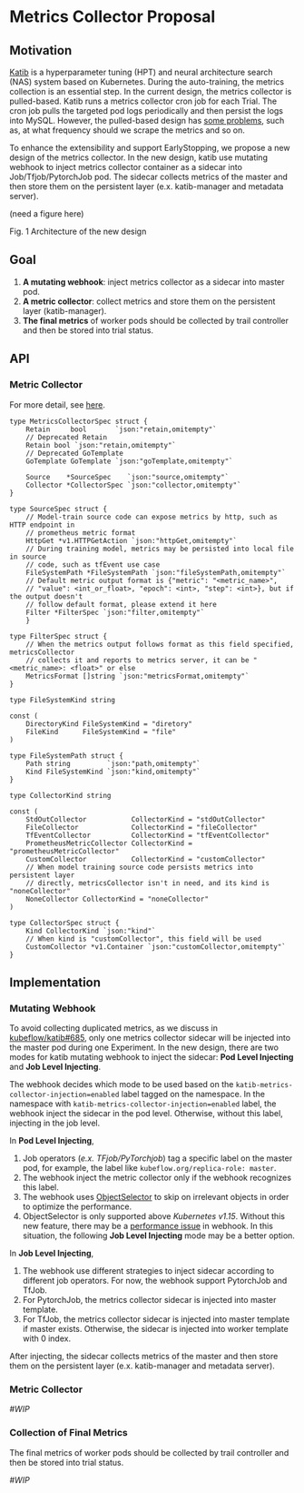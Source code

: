 # Metrics Collector Proposal

## Motivation

[Katib](https://github.com/kubeflow/katib) is a hyperparameter tuning (HPT) and neural architecture search (NAS) system based on Kubernetes.
During the auto-training, the metrics collection is an essential step.
In the current design, the metrics collector is pulled-based.
Katib runs a metrics collector cron job for each Trial.
The cron job pulls the targeted pod logs periodically and then persist the logs into MySQL.
However, the pulled-based design has [some problems](https://github.com/kubeflow/tf-operator/issues/722#issuecomment-405669269), such as, at what frequency should we scrape the metrics and so on.

To enhance the extensibility and support EarlyStopping, we propose a new design of the metrics collector.
In the new design, katib use mutating webhook to inject metrics collector container as a sidecar into Job/Tfjob/PytorchJob pod.
The sidecar collects metrics of the master and then store them on the persistent layer (e.x. katib-manager and metadata server).

(need a figure here)

Fig. 1 Architecture of the new design

## Goal

1. **A mutating webhook**: inject metrics collector as a sidecar into master pod.
2. **A metric collector**: collect metrics and store them on the persistent layer (katib-manager).
3. **The final metrics** of worker pods should be collected by trail controller and then be stored into trial status.

## API

### Metric Collector
For more detail, see [here](https://github.com/kubeflow/katib/pull/697#issuecomment-516264282).

    type MetricsCollectorSpec struct {
        Retain     bool       `json:"retain,omitempty"`
        // Deprecated Retain
        Retain bool `json:"retain,omitempty"`
        // Deprecated GoTemplate
        GoTemplate GoTemplate `json:"goTemplate,omitempty"`

        Source    *SourceSpec    `json:"source,omitempty"`
        Collector *CollectorSpec `json:"collector,omitempty"`
    }

    type SourceSpec struct {
        // Model-train source code can expose metrics by http, such as HTTP endpoint in
        // prometheus metric format
        HttpGet *v1.HTTPGetAction `json:"httpGet,omitempty"`
        // During training model, metrics may be persisted into local file in source
        // code, such as tfEvent use case
        FileSystemPath *FileSystemPath `json:"fileSystemPath,omitempty"`
        // Default metric output format is {"metric": "<metric_name>",
        // "value": <int_or_float>, "epoch": <int>, "step": <int>}, but if the output doesn't
        // follow default format, please extend it here
        Filter *FilterSpec `json:"filter,omitempty"`
        }

    type FilterSpec struct {
        // When the metrics output follows format as this field specified, metricsCollector
        // collects it and reports to metrics server, it can be "<metric_name>: <float>" or else
        MetricsFormat []string `json:"metricsFormat,omitempty"`
    }

    type FileSystemKind string

    const (
        DirectoryKind FileSystemKind = "diretory"
        FileKind      FileSystemKind = "file"
    )

    type FileSystemPath struct {
        Path string         `json:"path,omitempty"`
        Kind FileSystemKind `json:"kind,omitempty"`
    }

    type CollectorKind string

    const (
        StdOutCollector           CollectorKind = "stdOutCollector"
        FileCollector             CollectorKind = "fileCollector"
        TfEventCollector          CollectorKind = "tfEventCollector"
        PrometheusMetricCollector CollectorKind = "prometheusMetricCollector"
        CustomCollector           CollectorKind = "customCollector"
        // When model training source code persists metrics into persistent layer
        // directly, metricsCollector isn't in need, and its kind is "noneCollector"
        NoneCollector CollectorKind = "noneCollector"
    )

    type CollectorSpec struct {
        Kind CollectorKind `json:"kind"`
        // When kind is "customCollector", this field will be used
        CustomCollector *v1.Container `json:"customCollector,omitempty"`
    }

## Implementation

### Mutating Webhook

To avoid collecting duplicated metrics, as we discuss in [kubeflow/katib#685](https://github.com/kubeflow/katib/issues/685), only one metrics collector sidecar will be injected into the master pod during one Experiment.
In the new design, there are two modes for katib mutating webhook to inject the sidecar: **Pod Level Injecting** and **Job Level Injecting**.

The webhook decides which mode to be used based on the `katib-metrics-collector-injection=enabled` label tagged on the namespace.
In the namespace with `katib-metrics-collector-injection=enabled` label, the webhook inject the sidecar in the pod level. Otherwise, without this label, injecting in the job level.

In **Pod Level Injecting**,

1. Job operators (_e.x. TFjob/PyTorchjob_) tag a specific label on the master pod, for example, the label like `kubeflow.org/replica-role: master`.
2. The webhook inject the metric collector only if the webhook recognizes this label.
3. The webhook uses [ObjectSelector](https://github.com/kubernetes/kubernetes/pull/78505) to skip on irrelevant objects in order to optimize the performance.
4. ObjectSelector is only supported above _Kubernetes v1.15_. Without this new feature, there may be a [performance issue](https://github.com/kubeflow/katib/issues/685#issuecomment-516226070) in webhook. In this situation, the following **Job Level Injecting** mode may be a better option.

In **Job Level Injecting**,

1. The webhook use different strategies to inject sidecar according to different job operators. For now, the webhook support PytorchJob and TfJob.
2. For PytorchJob, the metrics collector sidecar is injected into master template.
3. For TfJob, the metrics collector sidecar is injected into master template if master exists. Otherwise, the sidecar is injected into worker template with 0 index.

After injecting, the sidecar collects metrics of the master and then store them on the persistent layer (e.x. katib-manager and metadata server).

### Metric Collector

_#WIP_

### Collection of Final Metrics

The final metrics of worker pods should be collected by trail controller and then be stored into trial status.

_#WIP_
